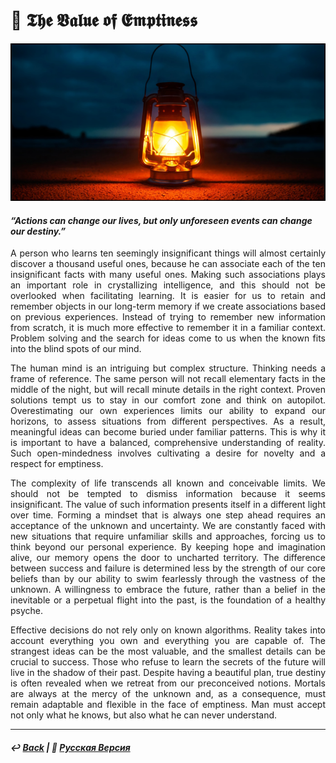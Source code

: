 # 🌃 𝕿𝖍𝖊 𝖁𝖆𝖑𝖚𝖊 𝖔𝖋 𝕰𝖒𝖕𝖙𝖎𝖓𝖊𝖘𝖘

![The Value of Emptiness](image.png)

#### <i>“Actions can change our lives, but only unforeseen events can change our destiny.”</i>

<p align="justify">A person who learns ten seemingly insignificant things will almost certainly discover a thousand useful ones, because he can associate each of the ten insignificant facts with many useful ones. Making such associations plays an important role in crystallizing intelligence, and this should not be overlooked when facilitating learning. It is easier for us to retain and remember objects in our long-term memory if we create associations based on previous experiences. Instead of trying to remember new information from scratch, it is much more effective to remember it in a familiar context. Problem solving and the search for ideas come to us when the known fits into the blind spots of our mind.</p>

<p align="justify">The human mind is an intriguing but complex structure. Thinking needs a frame of reference. The same person will not recall elementary facts in the middle of the night, but will recall minute details in the right context. Proven solutions tempt us to stay in our comfort zone and think on autopilot. Overestimating our own experiences limits our ability to expand our horizons, to assess situations from different perspectives. As a result, meaningful ideas can become buried under familiar patterns. This is why it is important to have a balanced, comprehensive understanding of reality. Such open-mindedness involves cultivating a desire for novelty and a respect for emptiness.</p>

<p align="justify">The complexity of life transcends all known and conceivable limits. We should not be tempted to dismiss information because it seems insignificant. The value of such information presents itself in a different light over time. Forming a mindset that is always one step ahead requires an acceptance of the unknown and uncertainty. We are constantly faced with new situations that require unfamiliar skills and approaches, forcing us to think beyond our personal experience. By keeping hope and imagination alive, our memory opens the door to uncharted territory. The difference between success and failure is determined less by the strength of our core beliefs than by our ability to swim fearlessly through the vastness of the unknown. A willingness to embrace the future, rather than a belief in the inevitable or a perpetual flight into the past, is the foundation of a healthy psyche.</p>

<p align="justify">Effective decisions do not rely only on known algorithms. Reality takes into account everything you own and everything you are capable of. The strangest ideas can be the most valuable, and the smallest details can be crucial to success. Those who refuse to learn the secrets of the future will live in the shadow of their past. Despite having a beautiful plan, true destiny is often revealed when we retreat from our preconceived notions. Mortals are always at the mercy of the unknown and, as a consequence, must remain adaptable and flexible in the face of emptiness. Man must accept not only what he knows, but also what he can never understand.</p>

***

##### ↩️ [Back](https://rozephyros.github.io/index-2.html) | 🌻 [Русская Версия](russian.md)
